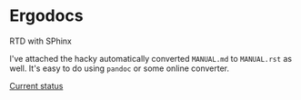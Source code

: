 # Ergodocs
RTD with SPhinx

I've attached the hacky automatically converted `MANUAL.md` to `MANUAL.rst` as well. It's easy to do using `pandoc` or some online converter.



[Current status](https://paste.i2pd.xyz/?1a268203425f0795#H7nQcuDwbLpQjfHqoWhHYS2X7ziArma93xNvZeWRxEUA)
